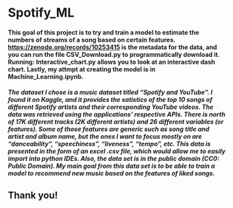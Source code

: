 # Spotify_ML

#### This goal of this project is to try and train a model to estimate the numbers of streams of a song based on certain features. https://zenodo.org/records/10253415 is the metadata for the data, and you can run the file CSV_Download.py to programmatically download it. Running: Interactive_chart.py allows you to look at an interactive dash chart. Lastly, my attmpt at creating the model is in Machine_Learning.ipynb. 


##### The dataset I chose is a music dataset titled “Spotify and YouTube”. I found it on Kaggle, and it provides the satistics of the top 10 songs of different Spotify artists and their corresponding YouTube videos. The data was retrieved using the applications’ respective APIs. There is north of 17K different tracks (2K different artists) and 26 different variables (or features). Some of those features are generic such as song title and artist and album name, but the ones I want to focus mostly on are “danceability”, “speechiness”, “liveness”, “tempo”, etc. This data is presented in the form of an excel .csv file, which would allow me to easily import into python IDEs. Also, the data set is in the public domain (CC0: Public Domain). My main goal from this data set is to be able to train a model to recommend new music based on the features of liked songs.

## Thank you!
